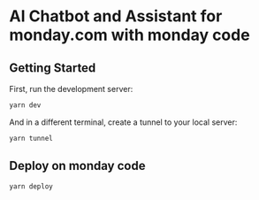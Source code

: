 # AI Chatbot and Assistant for monday.com with monday code

## Getting Started

First, run the development server:

```bash
yarn dev
```

And in a different terminal, create a tunnel to your local server:

```bash
yarn tunnel
```

## Deploy on monday code

```bash
yarn deploy
```

